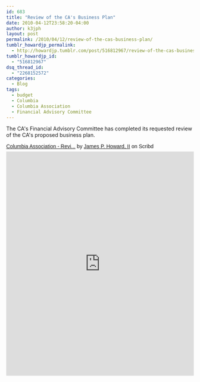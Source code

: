 ```yaml
---
id: 683
title: "Review of the CA's Business Plan"
date: 2010-04-12T23:58:20-04:00
author: k3jph
layout: post
permalink: /2010/04/12/review-of-the-cas-business-plan/
tumblr_howardjp_permalink:
  - http://howardjp.tumblr.com/post/516812967/review-of-the-cas-business-plan
tumblr_howardjp_id:
  - "516812967"
dsq_thread_id:
  - "2268152572"
categories:
  - Blog
tags:
  - budget
  - Columbia
  - Columbia Association
  - Financial Advisory Committee
---
```

The CA's Financial Advisory Committee has completed its requested review of the CA's proposed business plan.

<p  style="   margin: 12px auto 6px auto;   font-family: Helvetica,Arial,Sans-serif;   font-style: normal;   font-variant: normal;   font-weight: normal;   font-size: 14px;   line-height: normal;   font-size-adjust: none;   font-stretch: normal;   -x-system-font: none;   display: block;"   ><a title="View Columbia Association - Review of the Business Plan on Scribd" href="https://www.scribd.com/document/29820720/Columbia-Association-Review-of-the-Business-Plan#from_embed"  style="text-decoration: underline;">Columbia Association - Revi...</a> by <a title="View James P. Howard, II's profile on Scribd" href="https://www.scribd.com/user/86031/James-P-Howard-II#from_embed"  style="text-decoration: underline;">James P. Howard, II</a> on Scribd</p><iframe class="scribd_iframe_embed" title="Columbia Association - Review of the Business Plan" src="https://www.scribd.com/embeds/29820720/content?start_page=1&view_mode=scroll&access_key=key-di3gp1j1e11hpt7mlcm" data-auto-height="true" data-aspect-ratio="0.7729220222793488" scrolling="no" width="100%" height="600" frameborder="0"></iframe>
